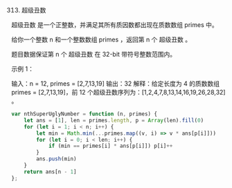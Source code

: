 313. 超级丑数

超级丑数 是一个正整数，并满足其所有质因数都出现在质数数组 primes 中。

给你一个整数 n 和一个整数数组 primes ，返回第 n 个 超级丑数 。

题目数据保证第 n 个 超级丑数 在 32-bit 带符号整数范围内。

 

示例 1：

输入：n = 12, primes = [2,7,13,19]
输出：32 
解释：给定长度为 4 的质数数组 primes = [2,7,13,19]，前 12 个超级丑数序列为：[1,2,4,7,8,13,14,16,19,26,28,32] 。
```js
var nthSuperUglyNumber = function (n, primes) {
    let ans = [1], len = primes.length, p = Array(len).fill(0)
    for (let i = 1; i < n; i++) {
        let min = Math.min(...primes.map((v, i) => v * ans[p[i]]))
        for (let i = 0; i < len; i++) {
            if (min == primes[i] * ans[p[i]]) p[i]++
        }
        ans.push(min)
    }
    return ans[n - 1]
};